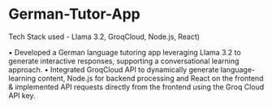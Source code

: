 # German-Tutor-App
Tech Stack used - Llama 3.2, GroqCloud, Node.js, React)

• Developed a German language tutoring app leveraging Llama 3.2 to generate interactive responses,
supporting a conversational learning approach.
• Integrated GroqCloud API to dynamically generate language-learning content, Node.js for backend
processing and React on the frontend & implemented API requests directly from the frontend using the Groq
Cloud API key.
